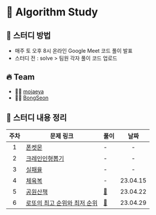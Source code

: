 # 🔆 Algorithm Study

## 📁 스터디 방법

- 매주 토 오후 8시 온라인 Google Meet 코드 풀이 발표
- 스터디 전 : solve > 팀원 각자 풀이 코드 업로드

## 🔥 Team

- 👨‍💻 [mojaeya](https://github.com/mojaeya)
- 👨‍💻 [BongSeon](https://github.com/BongSeon)

## 📌 스터디 내용 정리

|주차|문제 링크|풀이|날짜|
|:---:|---|---|:---:|
|1|[폰켓몬](https://school.programmers.co.kr/learn/courses/30/lessons/1845)|-|-|
|2|[크레인인형뽑기](https://school.programmers.co.kr/learn/courses/30/lessons/64061)|-|-|
|3|[실패율](https://school.programmers.co.kr/learn/courses/30/lessons/42889)|-|-|
|4|[체육복](https://school.programmers.co.kr/learn/courses/30/lessons/42862)|-|23.04.15|
|5|[공원산책](https://school.programmers.co.kr/learn/courses/30/lessons/172928)|[📁](https://github.com/mojaeya/algorithm-gaepum/tree/main/solve/0422)|23.04.22|
|6|[로또의 최고 순위와 최저 순위](https://school.programmers.co.kr/learn/courses/30/lessons/77484)|[📁](https://github.com/mojaeya/algorithm-gaepum/tree/main/solve/0429)|23.04.29|
